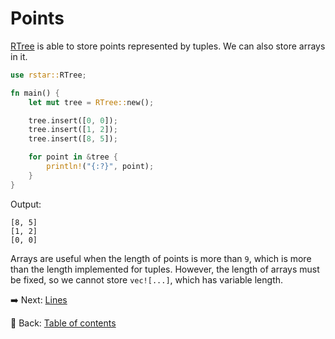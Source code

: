 # Points

[RTree](https://docs.rs/rstar/latest/rstar/struct.RTree.html) is able to store points represented by tuples.
We can also store arrays in it.

```rust
use rstar::RTree;

fn main() {
    let mut tree = RTree::new();

    tree.insert([0, 0]);
    tree.insert([1, 2]);
    tree.insert([8, 5]);

    for point in &tree {
        println!("{:?}", point);
    }
}
```

Output:

```text
[8, 5]
[1, 2]
[0, 0]
```

Arrays are useful when the length of points is more than `9`, which is more than the length implemented for tuples.
However, the length of arrays must be fixed, so we cannot store `vec![...]`, which has variable length.

:arrow_right:  Next: [Lines](./lines.md)

:blue_book: Back: [Table of contents](./../README.md)
